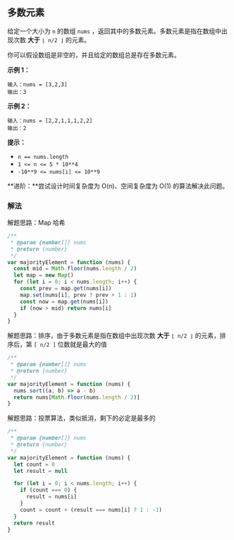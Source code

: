 ## 多数元素

给定一个大小为 `n` 的数组 `nums` ，返回其中的多数元素。多数元素是指在数组中出现次数 **大于** `⌊ n/2 ⌋` 的元素。

你可以假设数组是非空的，并且给定的数组总是存在多数元素。

**示例 1：**

```
输入：nums = [3,2,3]
输出：3
```

**示例 2：**

```
输入：nums = [2,2,1,1,1,2,2]
输出：2
```

**提示：**

- `n == nums.length`
- `1 <= n <= 5 * 10**4`
- `-10**9 <= nums[i] <= 10**9`

**进阶：**尝试设计时间复杂度为 O(n)、空间复杂度为 O(1) 的算法解决此问题。

### 解法

解题思路：Map 哈希

```js
/**
 * @param {number[]} nums
 * @return {number}
 */
var majorityElement = function (nums) {
  const mid = Math.floor(nums.length / 2)
  let map = new Map()
  for (let i = 0; i < nums.length; i++) {
    const prev = map.get(nums[i])
    map.set(nums[i], prev ? prev + 1 : 1)
    const now = map.get(nums[i])
    if (now > mid) return nums[i]
  }
}
```

解题思路：排序，由于多数元素是指在数组中出现次数 **大于** `⌊ n/2 ⌋` 的元素，排序后，第 `[ n/2 ]` 位数就是最大的值

```js
/**
 * @param {number[]} nums
 * @return {number}
 */
var majorityElement = function (nums) {
  nums.sort((a, b) => a - b)
  return nums[Math.floor(nums.length / 2)]
}
```

解题思路：投票算法，类似抵消，剩下的必定是最多的

```js
/**
 * @param {number[]} nums
 * @return {number}
 */
var majorityElement = function (nums) {
  let count = 0
  let result = null

  for (let i = 0; i < nums.length; i++) {
    if (count === 0) {
      result = nums[i]
    }
    count = count + (result === nums[i] ? 1 : -1)
  }
  return result
}
```
